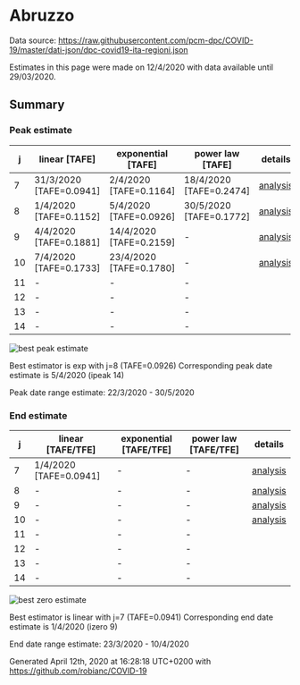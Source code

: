 # Abruzzo


Data source: https://raw.githubusercontent.com/pcm-dpc/COVID-19/master/dati-json/dpc-covid19-ita-regioni.json

Estimates in this page were made on 12/4/2020 with data available until 29/03/2020.


## Summary 

### Peak estimate 
|j|linear [TAFE]|exponential [TAFE]|power law [TAFE]|details|
|---|----|-----------|---------|-------|
|7|31/3/2020 [TAFE=0.0941]|2/4/2020 [TAFE=0.1164]|18/4/2020 [TAFE=0.2474]|[analysis](COVID-19_abruzzo_j7_2020-03-29.md)|
|8|1/4/2020 [TAFE=0.1152]|5/4/2020 [TAFE=0.0926]|30/5/2020 [TAFE=0.1772]|[analysis](COVID-19_abruzzo_j8_2020-03-29.md)|
|9|4/4/2020 [TAFE=0.1881]|14/4/2020 [TAFE=0.2159]|-|[analysis](COVID-19_abruzzo_j9_2020-03-29.md)|
|10|7/4/2020 [TAFE=0.1733]|23/4/2020 [TAFE=0.1780]|-|[analysis](COVID-19_abruzzo_j10_2020-03-29.md)|
|11|-|-|-||
|12|-|-|-||
|13|-|-|-||
|14|-|-|-||

![best peak estimate](COVID-19_abruzzo_j8_2020-03-29.png)

Best estimator is exp with j=8 (TAFE=0.0926)
Corresponding peak date estimate is 5/4/2020 (ipeak 14)


Peak date range estimate: 22/3/2020 - 30/5/2020

### End estimate 
|j|linear [TAFE/TFE]|exponential [TAFE/TFE]|power law [TAFE/TFE]|details|
|---|----|-----------|---------|-------|
|7|1/4/2020 [TAFE=0.0941]|-|-|[analysis](COVID-19_abruzzo_j7_2020-03-29.md)|
|8|-|-|-|[analysis](COVID-19_abruzzo_j8_2020-03-29.md)|
|9|-|-|-|[analysis](COVID-19_abruzzo_j9_2020-03-29.md)|
|10|-|-|-|[analysis](COVID-19_abruzzo_j10_2020-03-29.md)|
|11|-|-|-||
|12|-|-|-||
|13|-|-|-||
|14|-|-|-||

![best zero estimate](COVID-19_abruzzo_j7_2020-03-29.png)

Best estimator is linear with j=7 (TAFE=0.0941)
Corresponding end date estimate is 1/4/2020 (izero 9)


End date range estimate: 23/3/2020 - 10/4/2020

Generated April 12th, 2020 at 16:28:18 UTC+0200 with https://github.com/robianc/COVID-19
